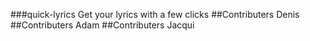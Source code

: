 ###quick-lyrics
    Get your lyrics with a few clicks
##Contributers Denis
##Contributers Adam
##Contributers Jacqui

